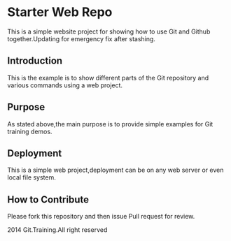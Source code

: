 # Starter Web Repo

This is a simple website project for showing 
how to use Git and Github together.Updating for emergency 
fix after stashing.

## Introduction

This is the example is to show different parts
of the Git  repository and various commands using a web project.

## Purpose

As stated above,the main purpose is to 
provide simple examples for Git training 
demos.

## Deployment

This is a simple web project,deployment
can be on any web server or even local
file system.

## How to Contribute

Please fork this repository and then issue Pull request for review.

2014 Git.Training.All right reserved